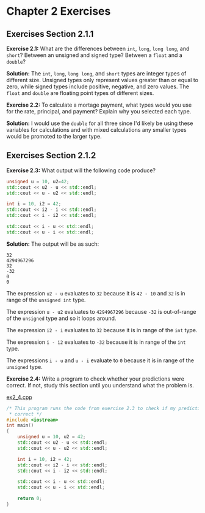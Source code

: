 # Chapter 2 Exercises
## Exercises Section 2.1.1
**Exercise 2.1:** What are the differences between `int`, `long`, `long long`, and `short`? Between an unsigned and signed type? Between a `float` and a `double`?

**Solution:** The `int`, `long`, `long long`, and `short` types are integer types of different size. Unsigned types only represent values greater than or equal to zero, while signed types include positive, negative, and zero values. The `float` and `double` are floating point types of different sizes.

**Exercise 2.2:** To calculate a mortage payment, what types would you use for the rate, principal, and payment? Explain why you selected each type.

**Solution:** I would use the `double` for all three since I'd likely be using these variables for calculations and with mixed calculations any smaller types would be promoted to the larger type.

## Exercises Section 2.1.2
**Exercise 2.3:** What output will the following code produce?
```cpp
unsigned u = 10, u2=42;
std::cout << u2 - u << std::endl;
std::cout << u - u2 << std::endl;

int i = 10, i2 = 42;
std::cout << i2 - i << std::endl;
std::cout << i - i2 << std::endl;

std::cout << i - u << std::endl;
std::cout << u - i << std::endl;
```

**Solution:** The output will be as such:

```
32
4294967296
32
-32
0
0
```

The expression `u2 - u` evaluates to `32` because it is `42 - 10` and `32` is in range of the `unsigned int` type.

The expression `u - u2` evaluates to `4294967296` because `-32` is out-of-range of the `unsigned` type and so it loops around.

The expression `i2 - i` evaluates to `32` because it is in range of the `int` type.

The expression `i - i2` evaluates to `-32` because it is in range of the `int` type.

The expressions `i - u` and `u - i` evaluate to `0` because it is in range of the `unsigned` type.

**Exercise 2.4:** Write a program to check whether your predictions were correct. If not, study this section until you understand what the problem is.

[ex2_4.cpp](src/ex2_4.cpp)

```cpp
/* This program runs the code from exercise 2.3 to check if my predictions were
 * correct */
#include <iostream>
int main()
{
    unsigned u = 10, u2 = 42;
    std::cout << u2 - u << std::endl;
    std::cout << u - u2 << std::endl;

    int i = 10, i2 = 42;
    std::cout << i2 - i << std::endl;
    std::cout << i - i2 << std::endl;

    std::cout << i - u << std::endl;
    std::cout << u - i << std::endl;

    return 0;
}
```
